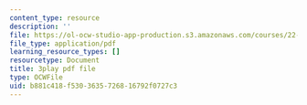 ```yaml
---
content_type: resource
description: ''
file: https://ol-ocw-studio-app-production.s3.amazonaws.com/courses/22-01-introduction-to-nuclear-engineering-and-ionizing-radiation-fall-2016/b881c418f5303635726816792f0727c3_yYto-sIfHjo.pdf
file_type: application/pdf
learning_resource_types: []
resourcetype: Document
title: 3play pdf file
type: OCWFile
uid: b881c418-f530-3635-7268-16792f0727c3
---
```

